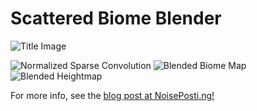# Scattered Biome Blender

![Title Image](https://noiseposti.ng/assets/images/fast-biome-blending-without-squareness/title.png)

![Normalized Sparse Convolution](https://noiseposti.ng/assets/images/fast-biome-blending-without-squareness/weights1.png)
![Blended Biome Map](https://noiseposti.ng/assets/images/fast-biome-blending-without-squareness/world_example_biomes.png)
![Blended Heightmap](https://noiseposti.ng/assets/images/fast-biome-blending-without-squareness/world_example_worldpainter.png)

For more info, see the [blog post at NoisePosti.ng!](https://noiseposti.ng/posts/2021-03-13-Fast-Biome-Blending-Without-Squareness.html)